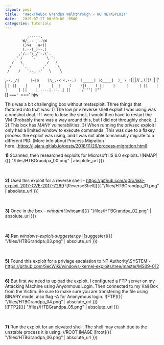 ```yaml
---
layout: post
title:  "HackTheBox Grandpa Walkthrough - NO METASPLOIT"
date:   2019-07-27 00:00:00 -0500
categories: Tutorials
---
```


              ,-----.
            W/,-. ,-.\W
            ()>a   a<()
            (.--(_)--.)
          ,'/.-'\_/`-.\`.
        ,' /    `-'    \ `.
       /   \           /   \
      /     `.       ,'     \
     /    /   `-._.-'   \    \
   ,-`-._/|     |=|o    |\_.-<
  <,--.)  |_____| |o____|  )_ \
   `-)|    |//   _   \\|     )/
     ||    |'    |    `|
     ||    |     |     |
     ||    (    )|(    )
     ||    |     |     |
     ||    |     |     |
     ||    |_.--.|.--._|
     ||     /'""| |""`\
     []     `===' `==='  hjw



This was a bit challenging box without metasploit. Three things that factored into that was: 1) The low priv reverse shell exploit I was using was a oneshot deal. If I were to lose the shell, I would then have to restart the VM (Probably there was a way around this, but I did not throughly check...). 2) This box has *MANY* vulnerabilities. 3) When running the privsec exploit I only had a limited window to execute commands. This was due to a flakey process the exploit was using, and I was not able to manually migrate to a different PID. (More info about Process Migration here...<https://jlajara.gitlab.io/posts/2018/11/26/process-migration.html>)


**1)** Scanned, then researched exploits for Microsoft IIS 6.0 exploits.
![NMAP]({{ "/files/HTBGrandpa_00.png" | absolute_url }})<br/> 
<br/>
<br/>

**2)** Used this exploit for a reverse shell - <https://github.com/g0rx/iis6-exploit-2017-CVE-2017-7269>
![ReverseShell]({{ "/files/HTBGrandpa_01.png" | absolute_url }})<br/>
<br/>
<br/> 

**3)** Once in the box - *whoami*
![whoami]({{ "/files/HTBGrandpa_02.png" | absolute_url }})<br/>
<br/>
<br/>

**4)** Ran *windows-exploit-suggester.py*
![suggester]({{ "/files/HTBGrandpa_03.png" | absolute_url }})<br/>
<br/>
<br/>

**5)** Found this exploit for a privlage escalation to NT Authority\SYSTEM - <https://github.com/SecWiki/windows-kernel-exploits/tree/master/MS09-012>
<br/>
<br/>

**6)** But first we need to upload the exploit. I configured a FTP server on my Attacking Machine using Anyonmous Login. Then connected to my Kali Box from the Victim. Be sure to make sure you are transfering the file using BINARY mode, also flag -A for Anonymous login.
![FTP]({{ "/files/HTBGrandpa_04.png" | absolute_url }})<br/>
![FTP2]({{ "/files/HTBGrandpa_05.png" | absolute_url }})<br/>
<br/>
<br/>

**7)** Run the exploit for an elevated shell. The shell may crash due to the unstable process it is using.
//ROOT IMAGE
![root]({{ "/files/HTBGrandpa_06.png" | absolute_url }})<br/>
<br/>
<br/>

